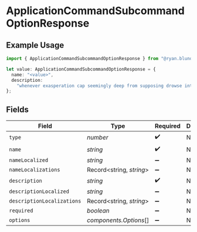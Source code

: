 # ApplicationCommandSubcommandOptionResponse

## Example Usage

```typescript
import { ApplicationCommandSubcommandOptionResponse } from "@ryan.blunden/discord-sdk/models/components";

let value: ApplicationCommandSubcommandOptionResponse = {
  name: "<value>",
  description:
    "whenever exasperation cap seemingly deep from supposing drowse intent foodstuffs",
};
```

## Fields

| Field                      | Type                       | Required                   | Description                |
| -------------------------- | -------------------------- | -------------------------- | -------------------------- |
| `type`                     | *number*                   | :heavy_check_mark:         | N/A                        |
| `name`                     | *string*                   | :heavy_check_mark:         | N/A                        |
| `nameLocalized`            | *string*                   | :heavy_minus_sign:         | N/A                        |
| `nameLocalizations`        | Record<string, *string*>   | :heavy_minus_sign:         | N/A                        |
| `description`              | *string*                   | :heavy_check_mark:         | N/A                        |
| `descriptionLocalized`     | *string*                   | :heavy_minus_sign:         | N/A                        |
| `descriptionLocalizations` | Record<string, *string*>   | :heavy_minus_sign:         | N/A                        |
| `required`                 | *boolean*                  | :heavy_minus_sign:         | N/A                        |
| `options`                  | *components.Options*[]     | :heavy_minus_sign:         | N/A                        |